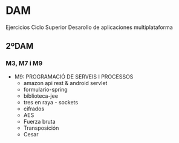 # DAM
Ejercicios Ciclo Superior Desarollo de aplicaciones multiplataforma

## 2ºDAM

### M3, M7 i M9
- M9: PROGRAMACIÓ DE SERVEIS I PROCESSOS
  -   amazon api rest & android servlet
  -   formulario-spring
  -   biblioteca-jee
  -   tres en raya - sockets
  -   cifrados
    - AES
    - Fuerza bruta
    - Transposición
    - Cesar 
